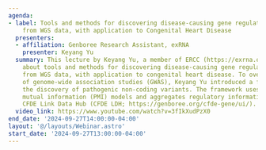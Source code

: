 ```yaml
---
agenda:
- label: Tools and methods for discovering disease-causing gene regulatory variants
    from WGS data, with application to Congenital Heart Disease
  presenters:
  - affiliation: Genboree Research Assistant, exRNA
    presenter: Keyang Yu
  summary: This lecture by Keyang Yu, a member of ERCC (https://exrna.org/) DCC, was
    about tools and methods for discovering disease-causing gene regulatory variants
    from WGS data, with application to congenital heart disease. To overcome the limitations
    of genome-wide association studies (GWAS), Keyang Yu introduced a framework for
    the discovery of pathogenic non-coding variants. The framework uses point-wise
    mutual information (PMI) models and aggregates regulatory information using the
    CFDE Link Data Hub (CFDE LDH; https://genboree.org/cfde-gene/ui/).
  video_link: https://www.youtube.com/watch?v=3fIkXudPzX0
end_date: '2024-09-27T14:00:00-04:00'
layout: '@/layouts/Webinar.astro'
start_date: '2024-09-27T13:00:00-04:00'
---
```


